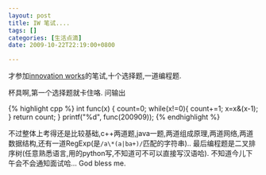 ```yaml
---
layout: post
title: IW 笔试....
tags: []
categories: [生活点滴]
date: 2009-10-22T22:19:00+0800

---
```



才参加[innovation works]的笔试,十个选择题,一道编程题.

杯具啊,第一个选择题就卡住咯. 问输出

{% highlight cpp %}
int func(x) {
   count=0;
   while(x!=0){
     count+=1;
     x=x&(x-1);
   }
   return count;
}
printf("%d", func(200909)); 
{% endhighlight %}

不过整体上考得还是比较基础,c++两道题,java一题,两道组成原理,两道网络,两道数据结构,还有一道RegExp(是`/a\*(a|ba+)/`匹配的字符串).. 最后编程题是二叉排序树(任意熟悉语言,用的python写,不知道可不可以直接写汉语哈). 不知道今儿下午会不会通知面试哈... God bless me.


[innovation works]: http://www.innovation-works.com/